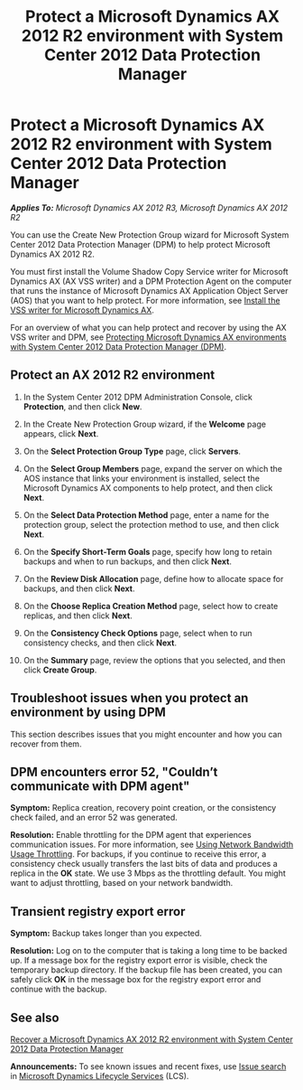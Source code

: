﻿---
title: Protect a Microsoft Dynamics AX 2012 R2 environment with System Center 2012 Data Protection Manager
TOCTitle: Protect an AX 2012 R2 environment with DPM
ms:assetid: b5b01674-f894-4dd6-9694-ab5bc1a8351a
ms:mtpsurl: https://technet.microsoft.com/en-us/library/Dn527686(v=AX.60)
ms:contentKeyID: 59626219
ms.date: 05/02/2014
mtps_version: v=AX.60
---

# Protect a Microsoft Dynamics AX 2012 R2 environment with System Center 2012 Data Protection Manager 


_**Applies To:** Microsoft Dynamics AX 2012 R3, Microsoft Dynamics AX 2012 R2_

You can use the Create New Protection Group wizard for Microsoft System Center 2012 Data Protection Manager (DPM) to help protect Microsoft Dynamics AX 2012 R2.

You must first install the Volume Shadow Copy Service writer for Microsoft Dynamics AX (AX VSS writer) and a DPM Protection Agent on the computer that runs the instance of Microsoft Dynamics AX Application Object Server (AOS) that you want to help protect. For more information, see [Install the VSS writer for Microsoft Dynamics AX](install-the-vss-writer-for-microsoft-dynamics-ax.md).

For an overview of what you can help protect and recover by using the AX VSS writer and DPM, see [Protecting Microsoft Dynamics AX environments with System Center 2012 Data Protection Manager (DPM)](protecting-microsoft-dynamics-ax-environments-with-system-center-2012-data-protection-manager-dpm.md).

## Protect an AX 2012 R2 environment

1.  In the System Center 2012 DPM Administration Console, click **Protection**, and then click **New**.

2.  In the Create New Protection Group wizard, if the **Welcome** page appears, click **Next**.

3.  On the **Select Protection Group Type** page, click **Servers**.

4.  On the **Select Group Members** page, expand the server on which the AOS instance that links your environment is installed, select the Microsoft Dynamics AX components to help protect, and then click **Next**.

5.  On the **Select Data Protection Method** page, enter a name for the protection group, select the protection method to use, and then click **Next**.

6.  On the **Specify Short-Term Goals** page, specify how long to retain backups and when to run backups, and then click **Next**.

7.  On the **Review Disk Allocation** page, define how to allocate space for backups, and then click **Next**.

8.  On the **Choose Replica Creation Method** page, select how to create replicas, and then click **Next**.

9.  On the **Consistency Check Options** page, select when to run consistency checks, and then click **Next**.

10. On the **Summary** page, review the options that you selected, and then click **Create Group**.

## Troubleshoot issues when you protect an environment by using DPM

This section describes issues that you might encounter and how you can recover from them.

## DPM encounters error 52, "Couldn’t communicate with DPM agent"

**Symptom:** Replica creation, recovery point creation, or the consistency check failed, and an error 52 was generated.

**Resolution:** Enable throttling for the DPM agent that experiences communication issues. For more information, see [Using Network Bandwidth Usage Throttling](http://technet.microsoft.com/en-us/library/hh758159.aspx). For backups, if you continue to receive this error, a consistency check usually transfers the last bits of data and produces a replica in the **OK** state. We use 3 Mbps as the throttling default. You might want to adjust throttling, based on your network bandwidth.

## Transient registry export error

**Symptom:** Backup takes longer than you expected.

**Resolution:** Log on to the computer that is taking a long time to be backed up. If a message box for the registry export error is visible, check the temporary backup directory. If the backup file has been created, you can safely click **OK** in the message box for the registry export error and continue with the backup.

## See also

[Recover a Microsoft Dynamics AX 2012 R2 environment with System Center 2012 Data Protection Manager](recover-a-microsoft-dynamics-ax-2012-r2-environment-with-system-center-2012-data-protection-manager.md)

  
**Announcements:** To see known issues and recent fixes, use [Issue search](http://go.microsoft.com/fwlink/?linkid=389258) in [Microsoft Dynamics Lifecycle Services](http://go.microsoft.com/fwlink/?linkid=306505) (LCS).

